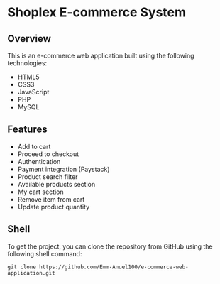 # Shoplex E-commerce System

## Overview

This is an e-commerce web application built using the following technologies:
- HTML5
- CSS3
- JavaScript
- PHP
- MySQL

## Features

- Add to cart
- Proceed to checkout
- Authentication
- Payment integration (Paystack)
- Product search filter
- Available products section
- My cart section
- Remove item from cart
- Update product quantity

## Shell

To get the project, you can clone the repository from GitHub using the following shell command:

```shell
git clone https://github.com/Emm-Anuel100/e-commerce-web-application.git

```
